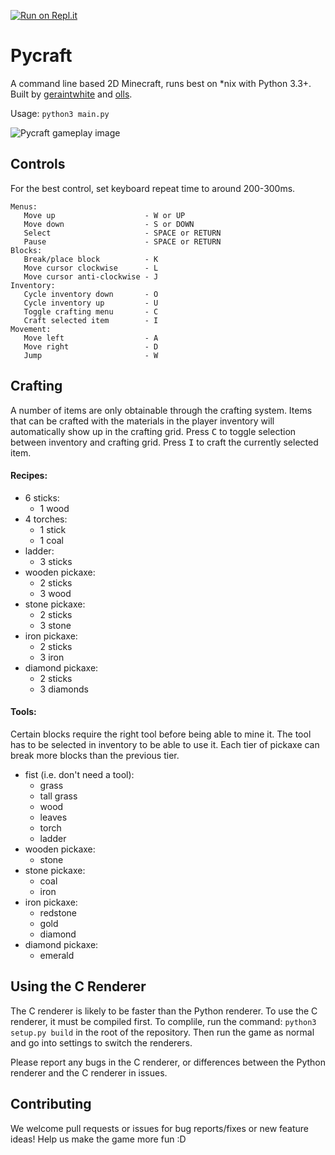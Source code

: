 [![Run on Repl.it](https://repl.it/badge/github/itsapi/pycraft)](https://repl.it/github/itsapi/pycraft)

# Pycraft

A command line based 2D Minecraft, runs best on *nix with Python 3.3+. Built by [geraintwhite](https://github.com/geraintwhite) and [olls](https://github.com/olls).

Usage: `python3 main.py`

![Pycraft gameplay image](https://cdn.dvbris.com/pycraft-2.gif)

## Controls

For the best control, set keyboard repeat time to around 200-300ms.

```
Menus:
   Move up                    - W or UP
   Move down                  - S or DOWN
   Select                     - SPACE or RETURN
   Pause                      - SPACE or RETURN
Blocks:
   Break/place block          - K
   Move cursor clockwise      - L
   Move cursor anti-clockwise - J
Inventory:
   Cycle inventory down       - O
   Cycle inventory up         - U
   Toggle crafting menu       - C
   Craft selected item        - I
Movement:
   Move left                  - A
   Move right                 - D
   Jump                       - W
```

## Crafting

A number of items are only obtainable through the crafting system.
Items that can be crafted with the materials in the player inventory will automatically show up in the crafting grid.
Press <kbd>C</kbd> to toggle selection between inventory and crafting grid. Press <kbd>I</kbd> to craft the currently selected item.

#### Recipes:

- 6 sticks:
   - 1 wood
- 4 torches:
   - 1 stick
   - 1 coal
- ladder:
   - 3 sticks
- wooden pickaxe:
   - 2 sticks
   - 3 wood
- stone pickaxe:
   - 2 sticks
   - 3 stone
- iron pickaxe:
   - 2 sticks
   - 3 iron
- diamond pickaxe:
   - 2 sticks
   - 3 diamonds

####  Tools:

Certain blocks require the right tool before being able to mine it.
The tool has to be selected in inventory to be able to use it.
Each tier of pickaxe can break more blocks than the previous tier.

- fist (i.e. don't need a tool):
   - grass
   - tall grass
   - wood
   - leaves
   - torch
   - ladder
- wooden pickaxe:
   - stone
- stone pickaxe:
   - coal
   - iron
- iron pickaxe:
   - redstone
   - gold
   - diamond
- diamond pickaxe:
   - emerald

## Using the C Renderer

The C renderer is likely to be faster than the Python renderer. To use the C renderer, it must be compiled first. To complile, run the command: `python3 setup.py build` in the root of the repository. Then run the game as normal and go into settings to switch the renderers.

Please report any bugs in the C renderer, or differences between the Python renderer and the C renderer in issues.

## Contributing

We welcome pull requests or issues for bug reports/fixes or new feature ideas! Help us make the game more fun :D
